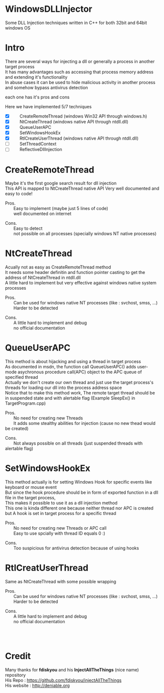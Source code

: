 # WindowsDLLInjector
Some DLL Injection techniques written in C++ for both 32bit and 64bit windows OS

# Intro
There are several ways for injecting a dll or generally a process in another target process\
It has many advantages such as accessing that process memory address and extending it's functionality\
In abuse cases it can be used to hide malicious activity in another process and somehow bypass antivirus detection


each one has it's pros and cons

Here we have implemented 5/7 techniques

- [x] &nbsp;&nbsp;&nbsp;&nbsp;&nbsp;&nbsp;CreateRemoteThread (windows Win32 API through windows.h)
- [x] &nbsp;&nbsp;&nbsp;&nbsp;&nbsp;&nbsp;NtCreateThread (windows native API through ntdll.dll)
- [x] &nbsp;&nbsp;&nbsp;&nbsp;&nbsp;&nbsp;QueueUserAPC
- [x] &nbsp;&nbsp;&nbsp;&nbsp;&nbsp;&nbsp;SetWindowsHookEx
- [x] &nbsp;&nbsp;&nbsp;&nbsp;&nbsp;&nbsp;RtlCreateUserThread (windows native API through ntdll.dll)
- [ ] &nbsp;&nbsp;&nbsp;&nbsp;&nbsp;&nbsp;SetThreadContext
- [ ] &nbsp;&nbsp;&nbsp;&nbsp;&nbsp;&nbsp;ReflectiveDllInjection

# CreateRemoteThread
Maybe it's the first google search result for dll injection\
This API is mapped to NtCreateThread native API 
Very well documented and easy to code!

Pros.\
&nbsp;&nbsp;&nbsp;&nbsp;&nbsp;&nbsp; Easy to implement (maybe just 5 lines of code)\
&nbsp;&nbsp;&nbsp;&nbsp;&nbsp;&nbsp; well documented on internet

Cons.\
&nbsp;&nbsp;&nbsp;&nbsp;&nbsp;&nbsp; Easy to detect\
&nbsp;&nbsp;&nbsp;&nbsp;&nbsp;&nbsp; not possible on all processes (specially windows NT native processes)

# NtCreateThread
Acually not as easy as CreateRemoteThread method\
It needs some header definitin and function pointer casting to get the address of NtCreateThread in ntdll.dll\
A little hard to implement but very effective against windows native system processes

Pros.\
&nbsp;&nbsp;&nbsp;&nbsp;&nbsp;&nbsp; Can be used for windows native NT processes (like : svchost, smss, ...)\
&nbsp;&nbsp;&nbsp;&nbsp;&nbsp;&nbsp; Harder to be detected

Cons.\
&nbsp;&nbsp;&nbsp;&nbsp;&nbsp;&nbsp; A little hard to implement and debug\
&nbsp;&nbsp;&nbsp;&nbsp;&nbsp;&nbsp; no official documentation

# QueueUserAPC
This method is about hijacking and using a thread in target process\
As documented in msdn, the function call QueueUserAPC() adds user-mode asychronous procedure call(APC) object to the APC queue of specified thread\
Actually we don't create our own thread and just use the target process's threads for loading our dll into the process address space\
Notice that to make this method work, The remote target thread should be in suspended state and with alertable flag (Example SleepEx() in TargetProgram.cpp)

Pros.\
&nbsp;&nbsp;&nbsp;&nbsp;&nbsp;&nbsp; No need for creating new Threads\
&nbsp;&nbsp;&nbsp;&nbsp;&nbsp;&nbsp; It adds some stealthy abilities for injection (cause no new thead would be created)

Cons.\
&nbsp;&nbsp;&nbsp;&nbsp;&nbsp;&nbsp; Not always possible on all threads (just suspended threads with alertable flag)

# SetWindowsHookEx
This method actually is for setting Windows Hook for specific events like keyboard or mouse event\
But since the hook procedure should be in form of exported function in a dll file in the target process,\
This makes it possible to use it as a dll injection method\
This one is kinda different one because neither thread nor APC is created but A hook is set in target process for a specific thread

Pros.\
&nbsp;&nbsp;&nbsp;&nbsp;&nbsp;&nbsp; No need for creating new Threads or APC call\
&nbsp;&nbsp;&nbsp;&nbsp;&nbsp;&nbsp; Easy to use spcially with thread ID equals 0 :)

Cons.\
&nbsp;&nbsp;&nbsp;&nbsp;&nbsp;&nbsp; Too suspicious for antivirus detection because of using hooks


# RtlCreatUserThread
Same as NtCreateThread with some possible wrapping

Pros.\
&nbsp;&nbsp;&nbsp;&nbsp;&nbsp;&nbsp; Can be used for windows native NT processes (like : svchost, smss, ...)\
&nbsp;&nbsp;&nbsp;&nbsp;&nbsp;&nbsp; Harder to be detected

Cons.\
&nbsp;&nbsp;&nbsp;&nbsp;&nbsp;&nbsp; A little hard to implement and debug\
&nbsp;&nbsp;&nbsp;&nbsp;&nbsp;&nbsp; no official documentation


<br><br>
# Credit
Many thanks for **fdiskyou** and his **InjectAllTheThings** (nice name) repository\
His Repo : https://github.com/fdiskyou/injectAllTheThings \
His website : http://deniable.org
